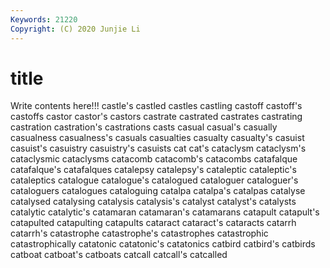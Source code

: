 ```yaml
---
Keywords: 21220
Copyright: (C) 2020 Junjie Li
---
```


# title

Write contents here!!!
castle's 
castled 
castles 
castling 
castoff 
castoff's 
castoffs 
castor 
castor's 
castors
castrate 
castrated 
castrates 
castrating 
castration 
castration's 
castrations 
casts 
casual 
casual's
casually 
casualness 
casualness's 
casuals 
casualties 
casualty 
casualty's 
casuist 
casuist's 
casuistry
casuistry's 
casuists 
cat 
cat's 
cataclysm 
cataclysm's 
cataclysmic 
cataclysms 
catacomb 
catacomb's
catacombs 
catafalque 
catafalque's 
catafalques 
catalepsy 
catalepsy's 
cataleptic 
cataleptic's 
cataleptics 
catalogue
catalogue's 
catalogued 
cataloguer 
cataloguer's 
cataloguers 
catalogues 
cataloguing 
catalpa 
catalpa's 
catalpas
catalyse 
catalysed 
catalysing 
catalysis 
catalysis's 
catalyst 
catalyst's 
catalysts 
catalytic 
catalytic's
catamaran 
catamaran's 
catamarans 
catapult 
catapult's 
catapulted 
catapulting 
catapults 
cataract 
cataract's
cataracts 
catarrh 
catarrh's 
catastrophe 
catastrophe's 
catastrophes 
catastrophic 
catastrophically 
catatonic 
catatonic's
catatonics 
catbird 
catbird's 
catbirds 
catboat 
catboat's 
catboats 
catcall 
catcall's 
catcalled
